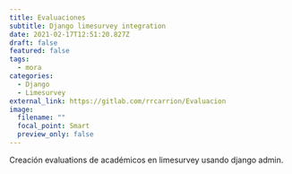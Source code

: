 ```yaml
---
title: Evaluaciones
subtitle: Django limesurvey integration
date: 2021-02-17T12:51:20.827Z
draft: false
featured: false
tags:
  - mora
categories:
  - Django
  - Limesurvey
external_link: https://gitlab.com/rrcarrion/Evaluacion
image:
  filename: ""
  focal_point: Smart
  preview_only: false
---
```

Creación evaluations de académicos en limesurvey usando django admin.
